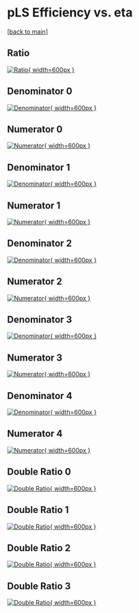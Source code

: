 # pLS Efficiency vs. eta

[[back to main](./)]



## Ratio

[![Ratio](../mtv/var/pLS_xtr_211_-1_eff_eta.png){ width=600px }](../mtv/var/pLS_xtr_211_-1_eff_eta.pdf)

## Denominator 0

[![Denominator](../mtv/den/pLS_xtr_211_-1_eff_eta_den0.png){ width=600px }](../mtv/den/pLS_xtr_211_-1_eff_eta_den0.pdf)

## Numerator 0

[![Numerator](../mtv/num/pLS_xtr_211_-1_eff_eta_num0.png){ width=600px }](../mtv/num/pLS_xtr_211_-1_eff_eta_num0.pdf)

## Denominator 1

[![Denominator](../mtv/den/pLS_xtr_211_-1_eff_eta_den1.png){ width=600px }](../mtv/den/pLS_xtr_211_-1_eff_eta_den1.pdf)

## Numerator 1

[![Numerator](../mtv/num/pLS_xtr_211_-1_eff_eta_num1.png){ width=600px }](../mtv/num/pLS_xtr_211_-1_eff_eta_num1.pdf)

## Denominator 2

[![Denominator](../mtv/den/pLS_xtr_211_-1_eff_eta_den2.png){ width=600px }](../mtv/den/pLS_xtr_211_-1_eff_eta_den2.pdf)

## Numerator 2

[![Numerator](../mtv/num/pLS_xtr_211_-1_eff_eta_num2.png){ width=600px }](../mtv/num/pLS_xtr_211_-1_eff_eta_num2.pdf)

## Denominator 3

[![Denominator](../mtv/den/pLS_xtr_211_-1_eff_eta_den3.png){ width=600px }](../mtv/den/pLS_xtr_211_-1_eff_eta_den3.pdf)

## Numerator 3

[![Numerator](../mtv/num/pLS_xtr_211_-1_eff_eta_num3.png){ width=600px }](../mtv/num/pLS_xtr_211_-1_eff_eta_num3.pdf)

## Denominator 4

[![Denominator](../mtv/den/pLS_xtr_211_-1_eff_eta_den4.png){ width=600px }](../mtv/den/pLS_xtr_211_-1_eff_eta_den4.pdf)

## Numerator 4

[![Numerator](../mtv/num/pLS_xtr_211_-1_eff_eta_num4.png){ width=600px }](../mtv/num/pLS_xtr_211_-1_eff_eta_num4.pdf)

## Double Ratio 0

[![Double Ratio](../mtv/ratio/pLS_xtr_211_-1_eff_eta_ratio0.png){ width=600px }](../mtv/ratio/pLS_xtr_211_-1_eff_eta_ratio0.pdf)

## Double Ratio 1

[![Double Ratio](../mtv/ratio/pLS_xtr_211_-1_eff_eta_ratio1.png){ width=600px }](../mtv/ratio/pLS_xtr_211_-1_eff_eta_ratio1.pdf)

## Double Ratio 2

[![Double Ratio](../mtv/ratio/pLS_xtr_211_-1_eff_eta_ratio2.png){ width=600px }](../mtv/ratio/pLS_xtr_211_-1_eff_eta_ratio2.pdf)

## Double Ratio 3

[![Double Ratio](../mtv/ratio/pLS_xtr_211_-1_eff_eta_ratio3.png){ width=600px }](../mtv/ratio/pLS_xtr_211_-1_eff_eta_ratio3.pdf)

